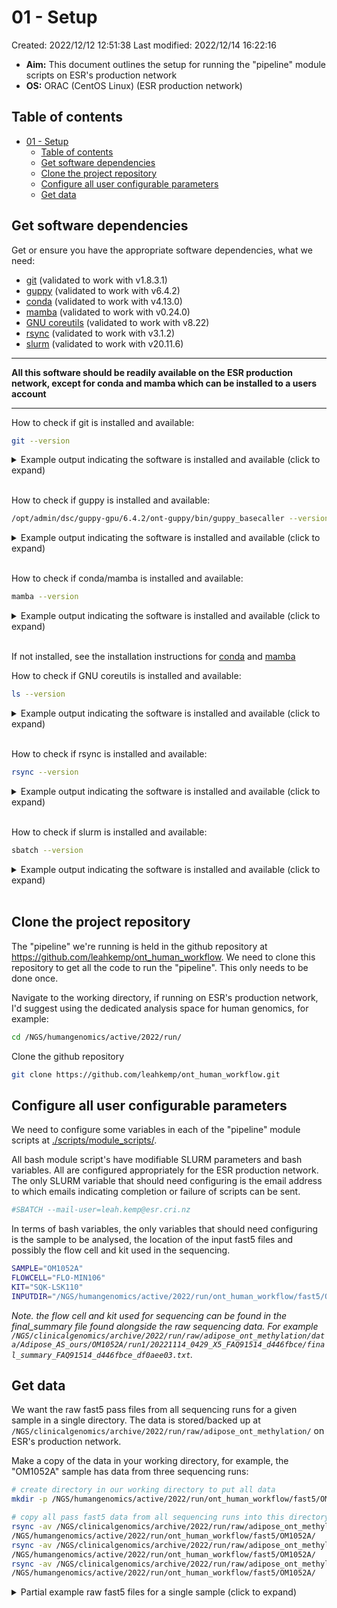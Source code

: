 # 01 - Setup

Created: 2022/12/12 12:51:38
Last modified: 2022/12/14 16:22:16

- **Aim:** This document outlines the setup for running the "pipeline" module scripts on ESR's production network
- **OS:** ORAC (CentOS Linux) (ESR production network)

## Table of contents

- [01 - Setup](#01---setup)
  - [Table of contents](#table-of-contents)
  - [Get software dependencies](#get-software-dependencies)
  - [Clone the project repository](#clone-the-project-repository)
  - [Configure all user configurable parameters](#configure-all-user-configurable-parameters)
  - [Get data](#get-data)

## Get software dependencies

Get or ensure you have the appropriate software dependencies, what we need:

- [git](https://git-scm.com/) (validated to work with v1.8.3.1)
- [guppy]() (validated to work with v6.4.2)
- [conda](https://docs.conda.io/en/latest/) (validated to work with v4.13.0)
- [mamba](https://mamba.readthedocs.io/en/latest/index.html) (validated to work with v0.24.0)
- [GNU coreutils](https://www.gnu.org/software/coreutils/) (validated to work with v8.22)
- [rsync](https://rsync.samba.org/) (validated to work with v3.1.2)
- [slurm](https://slurm.schedmd.com/overview.html) (validated to work with v20.11.6)

----

**All this software should be readily available on the ESR production network, except for conda and mamba which can be installed to a users account**

----

How to check if git is installed and available:

```bash
git --version
```

<details><summary markdown="span">Example output indicating the software is installed and available (click to expand)</summary>

```bash
git version 1.8.3.1
```

</details>
<br/>

How to check if guppy is installed and available:

```bash
/opt/admin/dsc/guppy-gpu/6.4.2/ont-guppy/bin/guppy_basecaller --version
```

<details><summary markdown="span">Example output indicating the software is installed and available (click to expand)</summary>

```bash
: Guppy Basecalling Software, (C) Oxford Nanopore Technologies plc. Version 6.4.2+97a7f06, minimap2 version 2.24-r1122

Use of this software is permitted solely under the terms of the end user license agreement (EULA).
By running, copying or accessing this software, you are demonstrating your acceptance of the EULA.
The EULA may be found in /opt/admin/dsc/guppy-gpu/6.4.2/ont-guppy/bin
```

</details>
<br/>

How to check if conda/mamba is installed and available:

```bash
mamba --version
```

<details><summary markdown="span">Example output indicating the software is installed and available (click to expand)</summary>

```bash
mamba 0.24.0
conda 4.13.0
```

</details>
<br/>

If not installed, see the installation instructions for [conda](https://conda.io/projects/conda/en/latest/user-guide/install/linux.html#installing-on-linux) and [mamba](https://mamba.readthedocs.io/en/latest/installation.html)

How to check if GNU coreutils is installed and available:

```bash
ls --version
```

<details><summary markdown="span">Example output indicating the software is installed and available (click to expand)</summary>

```bash
Copyright (C) 2013 Free Software Foundation, Inc.
License GPLv3+: GNU GPL version 3 or later <http://gnu.org/licenses/gpl.html>.
This is free software: you are free to change and redistribute it.
There is NO WARRANTY, to the extent permitted by law.

Written by Mike Parker, David MacKenzie, and Jim Meyering.
```

</details>
<br/>

How to check if rsync is installed and available:

```bash
rsync --version
```

<details><summary markdown="span">Example output indicating the software is installed and available (click to expand)</summary>

```bash
rsync  version 3.1.2  protocol version 31
Copyright (C) 1996-2015 by Andrew Tridgell, Wayne Davison, and others.
Web site: http://rsync.samba.org/
Capabilities:
    64-bit files, 64-bit inums, 64-bit timestamps, 64-bit long ints,
    socketpairs, hardlinks, symlinks, IPv6, batchfiles, inplace,
    append, ACLs, xattrs, iconv, symtimes, prealloc

rsync comes with ABSOLUTELY NO WARRANTY.  This is free software, and you
are welcome to redistribute it under certain conditions.  See the GNU
General Public Licence for details.
```

</details>
<br/>

How to check if slurm is installed and available:

```bash
sbatch --version
```

<details><summary markdown="span">Example output indicating the software is installed and available (click to expand)</summary>

```bash
slurm 20.11.6
```

</details>
<br/>

## Clone the project repository

The "pipeline" we're running is held in the github repository at https://github.com/leahkemp/ont_human_workflow. We need to clone this repository to get all the code to run the "pipeline". This only needs to be done once.

Navigate to the working directory, if running on ESR's production network, I'd suggest using the dedicated analysis space for human genomics, for example:

```bash
cd /NGS/humangenomics/active/2022/run/
```

Clone the github repository

```bash
git clone https://github.com/leahkemp/ont_human_workflow.git
```

## Configure all user configurable parameters

We need to configure some variables in each of the "pipeline" module scripts at [./scripts/module_scripts/](./scripts/module_scripts/).

All bash module script's have modifiable SLURM parameters and bash variables. All are configured appropriately for the ESR production network. The only SLURM variable that should need configuring is the email address to which emails indicating completion or failure of scripts can be sent.

```bash
#SBATCH --mail-user=leah.kemp@esr.cri.nz
```

In terms of bash variables, the only variables that should need configuring is the sample to be analysed, the location of the input fast5 files and possibly the flow cell and kit used in the sequencing.

```bash
SAMPLE="OM1052A"
FLOWCELL="FLO-MIN106"
KIT="SQK-LSK110"
INPUTDIR="/NGS/humangenomics/active/2022/run/ont_human_workflow/fast5/OM1052A/"
```

*Note. the flow cell and kit used for sequencing can be found in the final_summary file found alongside the raw sequencing data. For example `/NGS/clinicalgenomics/archive/2022/run/raw/adipose_ont_methylation/data/Adipose_AS_ours/OM1052A/run1/20221114_0429_X5_FAQ91514_d446fbce/final_summary_FAQ91514_d446fbce_df0aee03.txt`.*

## Get data

We want the raw fast5 pass files from all sequencing runs for a given sample in a single directory. The data is stored/backed up at `/NGS/clinicalgenomics/archive/2022/run/raw/adipose_ont_methylation/` on ESR's production network.

Make a copy of the data in your working directory, for example, the "OM1052A" sample has data from three sequencing runs:

```bash
# create directory in our working directory to put all data
mkdir -p /NGS/humangenomics/active/2022/run/ont_human_workflow/fast5/OM1052A/

# copy all pass fast5 data from all sequencing runs into this directory in our working directory
rsync -av /NGS/clinicalgenomics/archive/2022/run/raw/adipose_ont_methylation/data/Adipose_AS_ours/OM1052A/run1/20221114_0429_X5_FAQ91514_d446fbce/fast5_pass/* \
/NGS/humangenomics/active/2022/run/ont_human_workflow/fast5/OM1052A/
rsync -av /NGS/clinicalgenomics/archive/2022/run/raw/adipose_ont_methylation/data/Adipose_AS_ours/OM1052A/run2/20221122_0500_X4_FAQ90706_7bf313c3/fast5_pass/* \
/NGS/humangenomics/active/2022/run/ont_human_workflow/fast5/OM1052A/
rsync -av /NGS/clinicalgenomics/archive/2022/run/raw/adipose_ont_methylation/data/Adipose_AS_ours/OM1052A/run3/20221122_2113_X4_FAQ90706_09b178bc/fast5_pass/* \
/NGS/humangenomics/active/2022/run/ont_human_workflow/fast5/OM1052A/
```

<details><summary markdown="span">Partial example raw fast5 files for a single sample (click to expand)</summary>

```bash
/NGS/humangenomics/active/2022/run/ont_human_workflow/fast5/OM1052A
├── [ 56M]  FAQ90706_pass_09b178bc_3605de32_0.fast5
├── [ 55M]  FAQ90706_pass_09b178bc_3605de32_1.fast5
├── [ 57M]  FAQ90706_pass_09b178bc_3605de32_2.fast5
├── [ 57M]  FAQ90706_pass_09b178bc_3605de32_3.fast5
├── [ 56M]  FAQ90706_pass_09b178bc_3605de32_4.fast5
├── [ 59M]  FAQ90706_pass_09b178bc_3605de32_5.fast5
├── [ 58M]  FAQ90706_pass_09b178bc_3605de32_6.fast5
├── [ 57M]  FAQ90706_pass_09b178bc_3605de32_7.fast5
├── [ 58M]  FAQ90706_pass_09b178bc_3605de32_8.fast5
├── [ 58M]  FAQ90706_pass_09b178bc_3605de32_9.fast5
├── [ 58M]  FAQ90706_pass_09b178bc_3605de32_10.fast5
├── [ 56M]  FAQ90706_pass_09b178bc_3605de32_11.fast5
├── [ 57M]  FAQ90706_pass_09b178bc_3605de32_12.fast5
├── [ 56M]  FAQ90706_pass_09b178bc_3605de32_13.fast5
├── [ 60M]  FAQ90706_pass_09b178bc_3605de32_14.fast5
├── [ 58M]  FAQ90706_pass_09b178bc_3605de32_15.fast5
├── [ 57M]  FAQ90706_pass_09b178bc_3605de32_16.fast5
├── [ 58M]  FAQ90706_pass_09b178bc_3605de32_17.fast5
├── [ 57M]  FAQ90706_pass_09b178bc_3605de32_18.fast5
.
.
.
├── [ 67M]  FAQ91514_pass_d446fbce_df0aee03_1170.fast5
└── [ 18M]  FAQ91514_pass_d446fbce_df0aee03_1171.fast5

0 directories, 3385 files
```

</details>
<br/>
